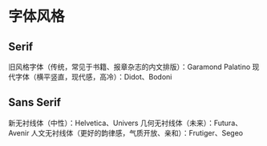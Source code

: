 # 字体风格

## Serif
旧风格字体（传统，常见于书籍、报章杂志的内文排版）：Garamond Palatino
现代字体（横平竖直，现代感，高冷）：Didot、Bodoni

## Sans Serif
新无衬线体（中性）：Helvetica、Univers
几何无衬线体（未来）：Futura、Avenir
人文无衬线体（更好的韵律感，气质开放、亲和）：Frutiger、Segeo
